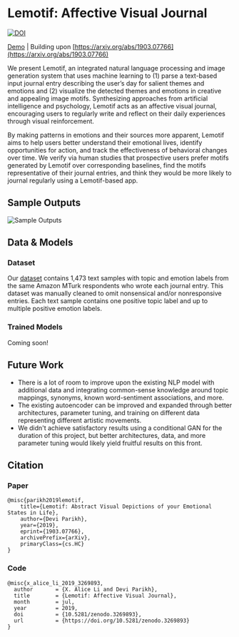 # Lemotif: Affective Visual Journal

[![DOI](https://zenodo.org/badge/183519985.svg)](https://zenodo.org/badge/latestdoi/183519985)

[Demo](http://lemotif.cloudcv.org) | Building upon [https://arxiv.org/abs/1903.07766](https://arxiv.org/abs/1903.07766)

We present Lemotif, an integrated natural language processing and image generation system that uses machine learning to (1) parse a text-based input journal entry describing the user’s day for salient themes and emotions and (2) visualize the detected themes and emotions in creative and appealing image motifs. Synthesizing approaches from artificial intelligence and psychology, Lemotif acts as an affective visual journal, encouraging users to regularly write and reflect on their daily experiences through visual reinforcement. 

By making patterns in emotions and their sources more apparent, Lemotif aims to help users better understand their emotional lives, identify opportunities for action, and track the effectiveness of behavioral changes over time. We verify via human studies that prospective users prefer motifs generated by Lemotif over corresponding baselines, find the motifs representative of their journal entries, and think they would be more likely to journal regularly using a Lemotif-based app.

## Sample Outputs

![Sample Outputs](https://github.com/xaliceli/lemotif/blob/master/assets/docs/sample.png)

## Data & Models

### Dataset

Our [dataset](https://github.com/xaliceli/lemotif/blob/master/assets/data/lemotif-data-cleaned-flat.csv) contains 1,473 text samples with topic and emotion labels from the same Amazon MTurk respondents who wrote each journal entry. This dataset was manually cleaned to omit nonsensical and/or nonresponsive entries. Each text sample contains one positive topic label and up to multiple positive emotion labels.

### Trained Models

Coming soon!

## Future Work

* There is a lot of room to improve upon the existing NLP model with additional data and integrating common-sense knowledge around topic mappings, synonyms, known word-sentiment associations, and more. 
* The existing autoencoder can be improved and expanded through better architectures, parameter tuning, and training on different data representing different artistic movements. 
* We didn't achieve satisfactory results using a conditional GAN for the duration of this project, but better architectures, data, and more parameter tuning would likely yield fruitful results on this front.

## Citation


### Paper
```
@misc{parikh2019lemotif,
    title={Lemotif: Abstract Visual Depictions of your Emotional States in Life},
    author={Devi Parikh},
    year={2019},
    eprint={1903.07766},
    archivePrefix={arXiv},
    primaryClass={cs.HC}
}
```

### Code
```
@misc{x_alice_li_2019_3269893,
  author       = {X. Alice Li and Devi Parikh},
  title        = {Lemotif: Affective Visual Journal},
  month        = jul,
  year         = 2019,
  doi          = {10.5281/zenodo.3269893},
  url          = {https://doi.org/10.5281/zenodo.3269893}
}
```
